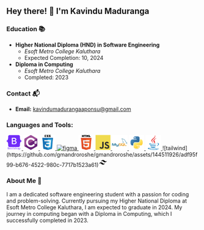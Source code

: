 ## Hey there! 👋 I'm Kavindu Maduranga
### Education 📚
- **Higher National Diploma (HND) in Software Engineering**
  - *Esoft Metro College Kaluthara*
  - Expected Completion: 10, 2024
- **Diploma in Computing**
  - *Esoft Metro College Kaluthara*
  - Completed: 2023
### Contact 📬
- **Email:** kavindumadurangaaponsu@gmail.com

<p align="left">
</p>

<h3 align="left">Languages and Tools:</h3>
<p align="left">  <a href="https://getbootstrap.com" target="_blank" rel="noreferrer"> <img src="https://raw.githubusercontent.com/devicons/devicon/master/icons/bootstrap/bootstrap-plain-wordmark.svg" alt="bootstrap" width="40" height="40"/> </a> <a href="https://www.w3schools.com/cs/" target="_blank" rel="noreferrer"> <img src="https://raw.githubusercontent.com/devicons/devicon/master/icons/csharp/csharp-original.svg" alt="csharp" width="40" height="40"/> </a> <a href="https://www.w3schools.com/css/" target="_blank" rel="noreferrer"> <img src="https://raw.githubusercontent.com/devicons/devicon/master/icons/css3/css3-original-wordmark.svg" alt="css3" width="40" height="40"/> </a> <a href="https://www.figma.com/" target="_blank" rel="noreferrer"> <img src="https://www.vectorlogo.zone/logos/figma/figma-icon.svg" alt="figma" width="40" height="40"/> </a> <a href="https://www.w3.org/html/" target="_blank" rel="noreferrer"> <img src="https://raw.githubusercontent.com/devicons/devicon/master/icons/html5/html5-original-wordmark.svg" alt="html5" width="40" height="40"/> </a> <a href="https://developer.mozilla.org/en-US/docs/Web/JavaScript" target="_blank" rel="noreferrer"> <img src="https://raw.githubusercontent.com/devicons/devicon/master/icons/javascript/javascript-original.svg" alt="javascript" width="40" height="40"/> </a> <a href="https://www.mysql.com/" target="_blank" rel="noreferrer"> <img src="https://raw.githubusercontent.com/devicons/devicon/master/icons/mysql/mysql-original-wordmark.svg" alt="mysql" width="40" height="40"/> </a> <a href="https://www.python.org" target="_blank" rel="noreferrer"> <img src="https://raw.githubusercontent.com/devicons/devicon/master/icons/python/python-original.svg" alt="python" width="40" height="40"/> </a> <a href="https://unity.com/" target="_blank" rel="noreferrer"> <img src="https://raw.githubusercontent.com/devicons/devicon/master/icons/java/java-original.svg" alt="java" width="40" height="40"/> </a> 
![tailwind](https://github.com/gmandroroshe/gmandroroshe/assets/144511926/adf95f99-b676-4522-980c-7717b1523a61)<svg height="24" viewBox="0 0 24 24" width="24" xmlns="http://www.w3.org/2000/svg"><path d="m12 6c-2.67 0-4.33 1.33-5 4 1-1.33 2.17-1.83 3.5-1.5.76.19 1.31.74 1.91 1.35.98 1 2.09 2.15 4.59 2.15 2.67 0 4.33-1.33 5-4-1 1.33-2.17 1.83-3.5 1.5-.76-.19-1.3-.74-1.91-1.35-.98-1-2.09-2.15-4.59-2.15m-5 6c-2.67 0-4.33 1.33-5 4 1-1.33 2.17-1.83 3.5-1.5.76.19 1.3.74 1.91 1.35.98 1 2.09 2.15 4.59 2.15 2.67 0 4.33-1.33 5-4-1 1.33-2.17 1.83-3.5 1.5-.76-.19-1.3-.74-1.91-1.35-.98-1-2.09-2.15-4.59-2.15z"/></svg>



### About Me 🌟
I am a dedicated software engineering student with a passion for coding and problem-solving. Currently pursuing my Higher National Diploma at Esoft Metro College Kaluthara, I am expected to graduate in 2024. My journey in computing began with a Diploma in Computing, which I successfully completed in 2023.

<!---
gmandroroshe/gmandroroshe is a ✨ special ✨ repository because its `README.md` (this file) appears on your GitHub profile.
You can click the Preview link to take a look at your changes.
--->

